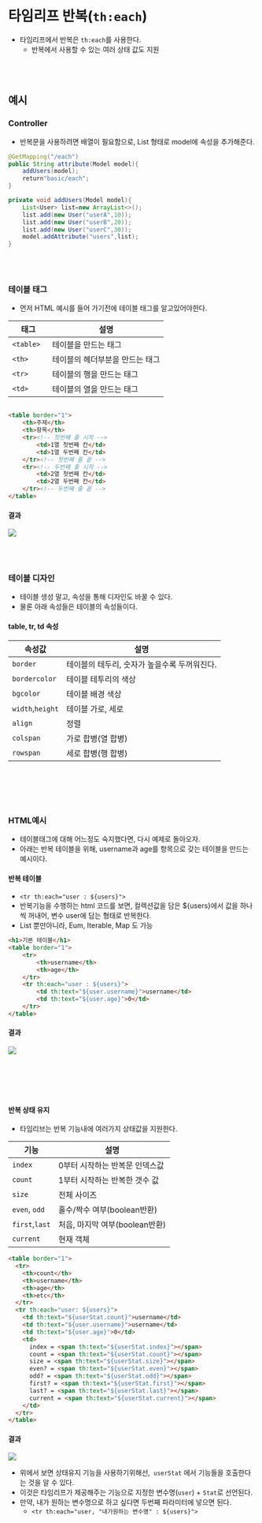 # 타임리프 반복(`th:each`)

- 타임리프에서 반복은 `th:each`를 사용한다.
    - 반복에서 사용할 수 있는 여러 상태 값도 지원

<br></br>

## 예시

### Controller

- 반복문을 사용하려면 배열이 필요함으로, List 형태로 model에 속성을 추가해준다.

```java
@GetMapping("/each")
public String attribute(Model model){
    addUsers(model);
    return"basic/each";
}

private void addUsers(Model model){
    List<User> list=new ArrayList<>();
    list.add(new User("userA",10));
    list.add(new User("userB",20));
    list.add(new User("userC",30));
    model.addAttribute("users",list);
}
```

<br></br>

### 테이블 태그

- 먼저 HTML 예시를 들어 가기전에 테이블 태그를 알고있어야한다.

| 태그        | 설명          |
  |-----------|-------------|
| `<table>` | 테이블을 만드는 태그 |
| `<th>    `   |테이블의 헤더부분을 만드는 태그|
| `<tr>    `   | 테이블의 행을 만드는 태그|
| `<td>    `   | 테이블의 열을 만드는 태그|

```html

<table border="1">
    <th>주제</th>
    <th>항목</th>
    <tr><!-- 첫번째 줄 시작 -->
        <td>1열 첫번째 칸</td>
        <td>1열 두번째 칸</td>
    </tr><!-- 첫번째 줄 끝 -->
    <tr><!-- 두번째 줄 시작 -->
        <td>2열 첫번째 칸</td>
        <td>2열 두번째 칸</td>
    </tr><!-- 두번째 줄 끝 -->
</table>
```

#### 결과

<img src="https://user-images.githubusercontent.com/104331549/203851574-325cead7-6e1e-4f7a-ad93-5f78a062e71c.png">

<br></br>

### 테이블 디자인

- 테이블 생성 말고, 속성을 통해 디자인도 바꿀 수 있다.
- 물론 아래 속성들은 테이블의 속성들이다.

#### table, tr, td  속성

|  속성값             | 설명                         |
|------------------|----------------------------|
| `border`         | 테이블의 테두리, 숫자가 높을수록 두꺼워진다.  |
| `bordercolor`    | 테이블 테투리의 색상                |
| `bgcolor`        | 테이블 배경 색상                  |
| `width`,`height` | 테이블 가로, 세로                 |
| `align`          | 정렬                         |
| `colspan`        | 가로 합병(열 합병)                |
| `rowspan`        | 세로 합병(행 합병)                |

<br></br>
<br></br>

### HTML예시
 - 테이블태그에 대해 어느정도 숙지했다면, 다시 예제로 돌아오자.
 - 아래는 반복 테이블을 위해, username과 age를 항목으로 갖는 테이블을 만드는 예시이다.
#### 반복 테이블
 - `<tr th:each="user : ${users}">`
 - 반복기능을 수행하는 html 코드를 보면, 컬렉션값을 담은 ${users}에서 값을 하나씩 꺼내어, 변수 user에 담는 형태로 반복한다.
 - List 뿐만아니라, Eum, Iterable, Map 도 가능
```html
<h1>기본 테이블</h1>
<table border="1">
    <tr>
        <th>username</th>
        <th>age</th>
    </tr>
    <tr th:each="user : ${users}">
        <td th:text="${user.username}">username</td>
        <td th:text="${user.age}">0</td>
    </tr>
</table>
```
#### 결과 

<img src="https://user-images.githubusercontent.com/104331549/203855983-a8518b9a-9833-4e88-ac42-0a0099208d51.png">

<br></br>
<br></br>

#### 반복 상태 유지
 - 타임리브는 반복 기능내에 여러가지 상태값을 지원한다.

| 기능            | 설명                  |
|---------------|---------------------|
| `index`       | 0부터 시작하는 반복문 인덱스값   |
| `count`       | 1부터 시작하는 반복한 갯수 값   |
| `size`        | 전체 사이즈              |
| `even`, `odd` | 홀수/짝수 여부(boolean반환) |
|`first`,`last`| 처음, 마지막 여부(boolean반환)|
|`current`|현재 객체|

```html
<table border="1">
  <tr>
    <th>count</th>
    <th>username</th>
    <th>age</th>
    <th>etc</th>
  </tr>
  <tr th:each="user: ${users}">
    <td th:text="${userStat.count}">username</td>
    <td th:text="${user.username}">username</td>
    <td th:text="${user.age}">0</td>
    <td>
      index = <span th:text="${userStat.index}"></span>
      count = <span th:text="${userStat.count}"></span>
      size = <span th:text="${userStat.size}"></span>
      even? = <span th:text="${userStat.even}"></span>
      odd? = <span th:text="${userStat.odd}"></span>
      first? = <span th:text="${userStat.first}"></span>
      last? = <span th:text="${userStat.last}"></span>
      current = <span th:text="${userStat.current}"></span>
    </td>
  </tr>
</table>
```

#### 결과
<img src="https://user-images.githubusercontent.com/104331549/203856592-b7e08b78-6166-4887-812b-ca64b0145743.png">

- 위에서 보면 상태유지 기능을 사용하기위해선,` userStat` 에서 기능들을 호출한다는 것을 알 수 있다.
- 이것은 타임리프가 제공해주는 기능으로 지정한 변수명(`user`) + `Stat`로 선언된다. 
- 만약, 내가 원하는 변수명으로 하고 싶다면 두번째 파라미터에 넣으면 된다.
  - `<tr th:each="user, "내가원하는 변수명" : ${users}">`